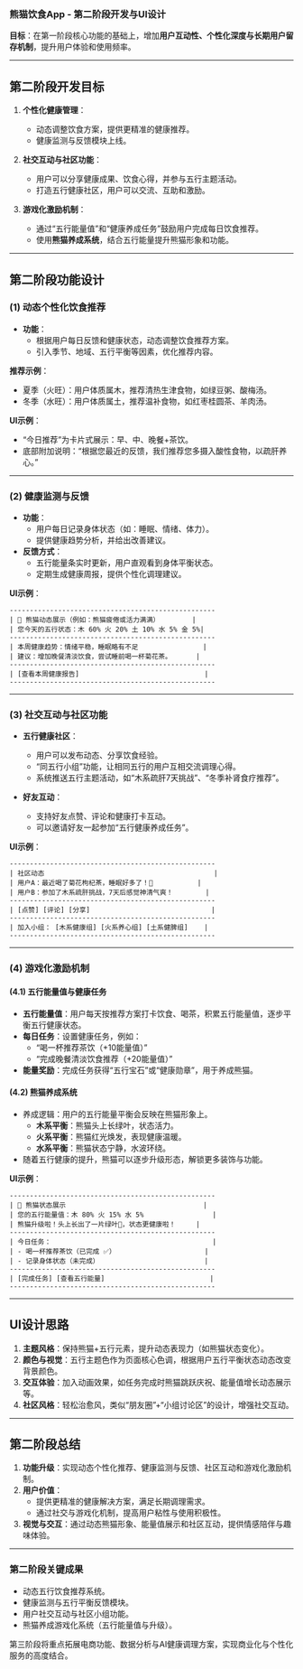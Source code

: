 ### **熊猫饮食App - 第二阶段开发与UI设计**  
**目标**：在第一阶段核心功能的基础上，增加**用户互动性、个性化深度与长期用户留存机制**，提升用户体验和使用频率。

---

## **第二阶段开发目标**  
1. **个性化健康管理**：  
   - 动态调整饮食方案，提供更精准的健康推荐。  
   - 健康监测与反馈模块上线。  

2. **社交互动与社区功能**：  
   - 用户可以分享健康成果、饮食心得，并参与五行主题活动。  
   - 打造五行健康社区，用户可以交流、互助和激励。  

3. **游戏化激励机制**：  
   - 通过“五行能量值”和“健康养成任务”鼓励用户完成每日饮食推荐。  
   - 使用**熊猫养成系统**，结合五行能量提升熊猫形象和功能。  

---

## **第二阶段功能设计**

### **(1) 动态个性化饮食推荐**  
- **功能**：  
   - 根据用户每日反馈和健康状态，动态调整饮食推荐方案。  
   - 引入季节、地域、五行平衡等因素，优化推荐内容。  

**推荐示例**：  
- 夏季（火旺）：用户体质属木，推荐清热生津食物，如绿豆粥、酸梅汤。  
- 冬季（水旺）：用户体质属土，推荐温补食物，如红枣桂圆茶、羊肉汤。  

**UI示例**：  
- “今日推荐”为卡片式展示：早、中、晚餐+茶饮。  
- 底部附加说明：“根据您最近的反馈，我们推荐您多摄入酸性食物，以疏肝养心。”  

---

### **(2) 健康监测与反馈**  
- **功能**：  
   - 用户每日记录身体状态（如：睡眠、情绪、体力）。  
   - 提供健康趋势分析，并给出改善建议。  
- **反馈方式**：  
   - 五行能量条实时更新，用户直观看到身体平衡状态。  
   - 定期生成健康周报，提供个性化调理建议。  

**UI示例**：  
```
---------------------------------------------------
| 🐼 熊猫动态展示（例如：熊猫疲倦或活力满满）        |
| 您今天的五行状态：木 60% 火 20% 土 10% 水 5% 金 5%|
---------------------------------------------------
| 本周健康趋势：情绪平稳，睡眠略有不足                |
| 建议：增加晚餐清淡饮食，尝试睡前喝一杯菊花茶。      |
---------------------------------------------------
| [查看本周健康报告]                               |
---------------------------------------------------
```  

---

### **(3) 社交互动与社区功能**  
- **五行健康社区**：  
   - 用户可以发布动态、分享饮食经验。  
   - “同五行小组”功能，让相同五行的用户互相交流调理心得。  
   - 系统推送五行主题活动，如“木系疏肝7天挑战”、“冬季补肾食疗推荐”。  

- **好友互动**：  
   - 支持好友点赞、评论和健康打卡互动。  
   - 可以邀请好友一起参加“五行健康养成任务”。  

**UI示例**：  
```
---------------------------------------------------
| 社区动态                                          |
| 用户A：最近喝了菊花枸杞茶，睡眠好多了！🌙           |
| 用户B：参加了木系疏肝挑战，7天后感觉神清气爽！        |
---------------------------------------------------
| [点赞] [评论] [分享]                              |
---------------------------------------------------
| 加入小组： [木系健康组] [火系养心组] [土系健脾组]    |
---------------------------------------------------
```  

---

### **(4) 游戏化激励机制**  

#### **(4.1) 五行能量值与健康任务**  
- **五行能量值**：用户每天按推荐方案打卡饮食、喝茶，积累五行能量值，逐步平衡五行健康状态。  
- **每日任务**：设置健康任务，例如：  
   - “喝一杯推荐茶饮（+10能量值）”  
   - “完成晚餐清淡饮食推荐（+20能量值）”  
- **能量奖励**：完成任务获得“五行宝石”或“健康勋章”，用于养成熊猫。  

#### **(4.2) 熊猫养成系统**  
- 养成逻辑：用户的五行能量平衡会反映在熊猫形象上。  
   - **木系平衡**：熊猫头上长绿叶，状态活力。  
   - **火系平衡**：熊猫红光焕发，表现健康温暖。  
   - **水系平衡**：熊猫状态宁静，水波环绕。  
- 随着五行健康的提升，熊猫可以逐步升级形态，解锁更多装饰与功能。  

**UI示例**：  
```
---------------------------------------------------
| 🐼 熊猫状态展示                                  |
| 您的五行能量值：木 80% 火 15% 水 5%                 |
| 熊猫升级啦！头上长出了一片绿叶🍃，状态更健康啦！     |
---------------------------------------------------
| 今日任务：                                        |
| - 喝一杯推荐茶饮（已完成 ✅）                      |
| - 记录身体状态（未完成）                          |
---------------------------------------------------
| [完成任务] [查看五行能量]                          |
---------------------------------------------------
```

---

## **UI设计思路**  
1. **主题风格**：保持熊猫+五行元素，提升动态表现力（如熊猫状态变化）。  
2. **颜色与视觉**：五行主题色作为页面核心色调，根据用户五行平衡状态动态改变背景颜色。  
3. **交互体验**：加入动画效果，如任务完成时熊猫跳跃庆祝、能量值增长动态展示等。  
4. **社区风格**：轻松治愈风，类似“朋友圈”+“小组讨论区”的设计，增强社交互动。  

---

## **第二阶段总结**  
1. **功能升级**：实现动态个性化推荐、健康监测与反馈、社区互动和游戏化激励机制。  
2. **用户价值**：  
   - 提供更精准的健康解决方案，满足长期调理需求。  
   - 通过社交与游戏化机制，提高用户粘性与使用积极性。  
3. **视觉与交互**：通过动态熊猫形象、能量值展示和社区互动，提供情感陪伴与趣味体验。  

---

### **第二阶段关键成果**  
- 动态五行饮食推荐系统。  
- 健康监测与五行平衡反馈模块。  
- 用户社交互动与社区小组功能。  
- 熊猫养成游戏化系统（五行能量值与升级）。  

第三阶段将重点拓展电商功能、数据分析与AI健康调理方案，实现商业化与个性化服务的高度结合。
